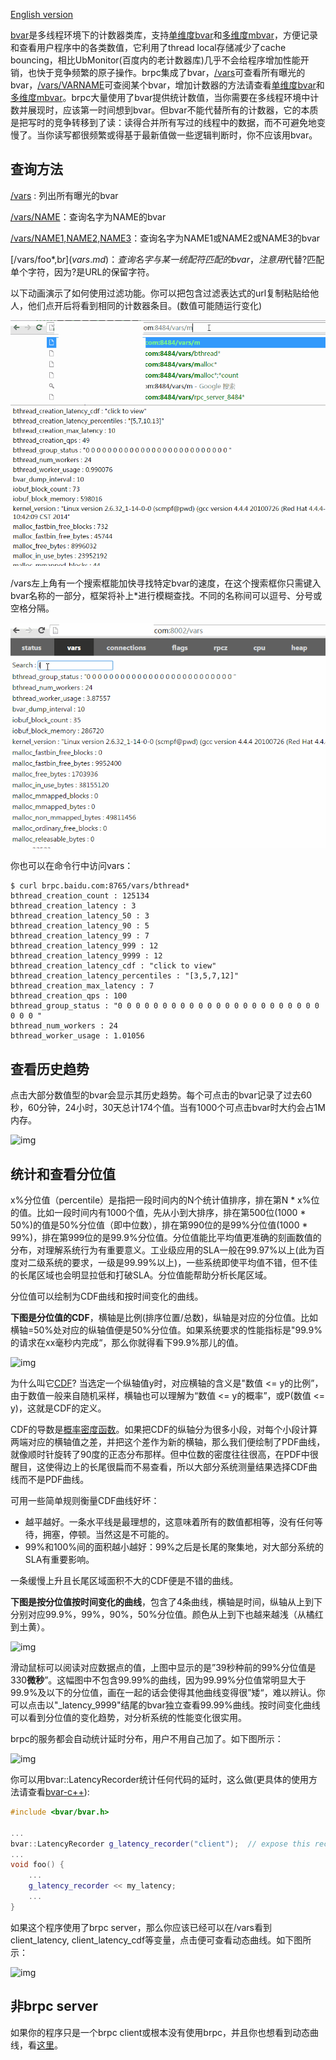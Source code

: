 [English version](../en/vars.md)

[bvar](../../src/bvar)是多线程环境下的计数器类库，支持[单维度bvar](bvar_c++.md)和[多维度mbvar](mbvar_c++.md)，方便记录和查看用户程序中的各类数值，它利用了thread local存储减少了cache bouncing，相比UbMonitor(百度内的老计数器库)几乎不会给程序增加性能开销，也快于竞争频繁的原子操作。brpc集成了bvar，[/vars](vars.md)可查看所有曝光的bvar，[/vars/VARNAME](vars.md)可查阅某个bvar，增加计数器的方法请查看[单维度bvar](bvar_c++.md)和[多维度mbvar](mbvar_c++.md)。brpc大量使用了bvar提供统计数值，当你需要在多线程环境中计数并展现时，应该第一时间想到bvar。但bvar不能代替所有的计数器，它的本质是把写时的竞争转移到了读：读得合并所有写过的线程中的数据，而不可避免地变慢了。当你读写都很频繁或得基于最新值做一些逻辑判断时，你不应该用bvar。

## 查询方法

[/vars](vars.md) : 列出所有曝光的bvar

[/vars/NAME](vars.md)：查询名字为NAME的bvar

[/vars/NAME1,NAME2,NAME3](vars.md)：查询名字为NAME1或NAME2或NAME3的bvar

[/vars/foo*,b$r](vars.md)：查询名字与某一统配符匹配的bvar，注意用$代替?匹配单个字符，因为?是URL的保留字符。

以下动画演示了如何使用过滤功能。你可以把包含过滤表达式的url复制粘贴给他人，他们点开后将看到相同的计数器条目。(数值可能随运行变化)

![img](../images/vars_1.gif)

/vars左上角有一个搜索框能加快寻找特定bvar的速度，在这个搜索框你只需键入bvar名称的一部分，框架将补上*进行模糊查找。不同的名称间可以逗号、分号或空格分隔。

![img](../images/vars_2.gif)

你也可以在命令行中访问vars：

```
$ curl brpc.baidu.com:8765/vars/bthread*
bthread_creation_count : 125134
bthread_creation_latency : 3
bthread_creation_latency_50 : 3
bthread_creation_latency_90 : 5
bthread_creation_latency_99 : 7
bthread_creation_latency_999 : 12
bthread_creation_latency_9999 : 12
bthread_creation_latency_cdf : "click to view"
bthread_creation_latency_percentiles : "[3,5,7,12]"
bthread_creation_max_latency : 7
bthread_creation_qps : 100
bthread_group_status : "0 0 0 0 0 0 0 0 0 0 0 0 0 0 0 0 0 0 0 0 0 0 0 0 0 0 "
bthread_num_workers : 24
bthread_worker_usage : 1.01056
```

## 查看历史趋势

点击大部分数值型的bvar会显示其历史趋势。每个可点击的bvar记录了过去60秒，60分钟，24小时，30天总计174个值。当有1000个可点击bvar时大约会占1M内存。

![img](../images/vars_3.gif)

## 统计和查看分位值

x%分位值（percentile）是指把一段时间内的N个统计值排序，排在第N * x%位的值。比如一段时间内有1000个值，先从小到大排序，排在第500位(1000 * 50%)的值是50%分位值（即中位数），排在第990位的是99%分位值(1000 * 99%)，排在第999位的是99.9%分位值。分位值能比平均值更准确的刻画数值的分布，对理解系统行为有重要意义。工业级应用的SLA一般在99.97%以上(此为百度对二级系统的要求，一级是99.99%以上)，一些系统即使平均值不错，但不佳的长尾区域也会明显拉低和打破SLA。分位值能帮助分析长尾区域。

分位值可以绘制为CDF曲线和按时间变化的曲线。

**下图是分位值的CDF**，横轴是比例(排序位置/总数)，纵轴是对应的分位值。比如横轴=50%处对应的纵轴值便是50%分位值。如果系统要求的性能指标是"99.9%的请求在xx毫秒内完成“，那么你就得看下99.9%那儿的值。

![img](../images/vars_4.png)

为什么叫它[CDF](https://en.wikipedia.org/wiki/Cumulative_distribution_function)? 当选定一个纵轴值y时，对应横轴的含义是"数值 <= y的比例”，由于数值一般来自随机采样，横轴也可以理解为“数值 <= y的概率”，或P(数值 <= y)，这就是CDF的定义。

CDF的导数是[概率密度函数](https://en.wikipedia.org/wiki/Probability_density_function)。如果把CDF的纵轴分为很多小段，对每个小段计算两端对应的横轴值之差，并把这个差作为新的横轴，那么我们便绘制了PDF曲线，就像顺时针旋转了90度的正态分布那样。但中位数的密度往往很高，在PDF中很醒目，这使得边上的长尾很扁而不易查看，所以大部分系统测量结果选择CDF曲线而不是PDF曲线。

可用一些简单规则衡量CDF曲线好坏：

- 越平越好。一条水平线是最理想的，这意味着所有的数值都相等，没有任何等待，拥塞，停顿。当然这是不可能的。
- 99%和100%间的面积越小越好：99%之后是长尾的聚集地，对大部分系统的SLA有重要影响。

一条缓慢上升且长尾区域面积不大的CDF便是不错的曲线。

**下图是按分位值按时间变化的曲线**，包含了4条曲线，横轴是时间，纵轴从上到下分别对应99.9%，99%，90%，50%分位值。颜色从上到下也越来越浅（从橘红到土黄）。

![img](../images/vars_5.png)

滑动鼠标可以阅读对应数据点的值，上图中显示的是”39秒种前的99%分位值是330**微秒**”。这幅图中不包含99.99%的曲线，因为99.99%分位值常明显大于99.9%及以下的分位值，画在一起的话会使得其他曲线变得很”矮“，难以辨认。你可以点击以"\_latency\_9999"结尾的bvar独立查看99.99%曲线。按时间变化曲线可以看到分位值的变化趋势，对分析系统的性能变化很实用。

brpc的服务都会自动统计延时分布，用户不用自己加了。如下图所示：

![img](../images/vars_6.png)

你可以用bvar::LatencyRecorder统计任何代码的延时，这么做(更具体的使用方法请查看[bvar-c++](bvar_c++.md)):

```c++
#include <bvar/bvar.h>

...
bvar::LatencyRecorder g_latency_recorder("client");  // expose this recorder
... 
void foo() {
    ...
    g_latency_recorder << my_latency;
    ...
}
```

如果这个程序使用了brpc server，那么你应该已经可以在/vars看到client_latency, client_latency_cdf等变量，点击便可查看动态曲线。如下图所示：

![img](../images/vars_7.png)

## 非brpc server

如果你的程序只是一个brpc client或根本没有使用brpc，并且你也想看到动态曲线，看[这里](dummy_server.md)。
